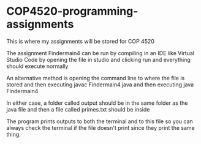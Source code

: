 # COP4520-programming-assignments
This is where my assignments will be stored for COP 4520

The assignment Findermain4 can be run by compiling in an IDE like Virtual Studio Code by opening the file in studio and clicking run and everything should execute normally

An alternative method is opening the command line to where the file is stored and then executing javac Findermain4.java and then executing java Findermain4

In either case, a folder called output should be in the same folder as the java file and then a file called primes.txt should be inside

The program prints outputs to both the terminal and to this file so you can always check the terminal if the file doesn't print since they print the same thing.
